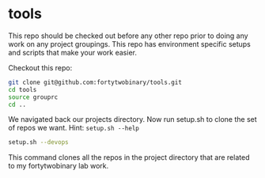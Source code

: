 # tools

This repo should be checked out before any other repo prior to doing any work on 
any project groupings. This repo has environment specific setups and scripts that
make your work easier.

Checkout this repo:
```bash
git clone git@github.com:fortytwobinary/tools.git
cd tools
source grouprc
cd ..
```
We navigated back our projects directory. Now run setup.sh to clone the set of 
repos we want. Hint: `setup.sh --help`

```bash
setup.sh --devops
```
This command clones all the repos in the project directory that are related to
my fortytwobinary lab work.
